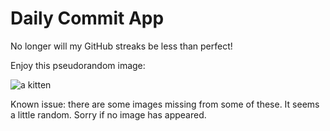 Daily Commit App
================
No longer will my GitHub streaks be less than perfect!

Enjoy this pseudorandom image:

![a kitten](http://placekitten.com/800/300 "a kitten")

Known issue: there are some images missing from some of these. It seems a little random. Sorry if no image has appeared.